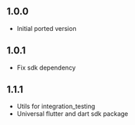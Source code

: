 ## 1.0.0

- Initial ported version

## 1.0.1

- Fix sdk dependency

## 1.1.1

- Utils for integration_testing
- Universal flutter and dart sdk package